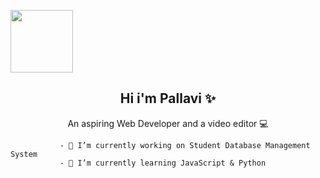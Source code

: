 



<p align="left"; ><img src="https://media0.giphy.com/media/AqcfW6opza0r1eznPc/giphy.gif?cid=790b761110536131319f050d455bb43990ddc15b21a7e526&rid=giphy.gif&ct=s" width="100" height="100"></p>
<h2 align="center">Hi i'm Pallavi &#10024</h2>
<p align ="center">An aspiring Web Developer and a video editor &#128187</p>







               - 🔭 I’m currently working on Student Database Management System
               - 🌱 I’m currently learning JavaScript & Python

